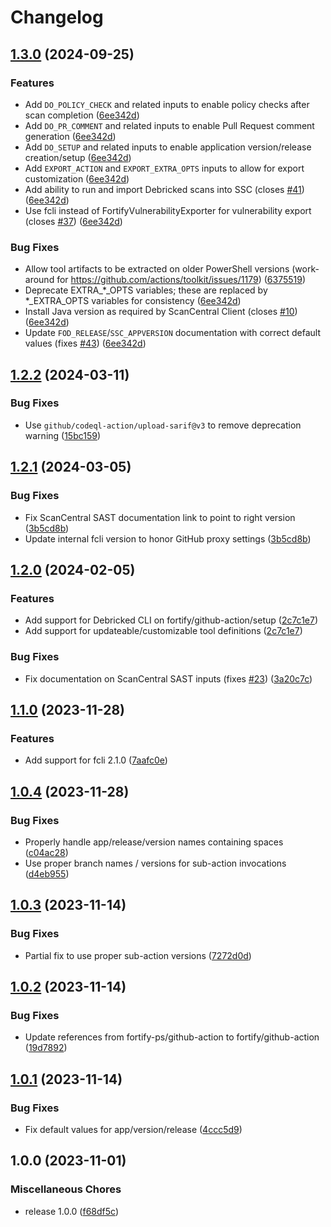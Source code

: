 # Changelog

## [1.3.0](https://github.com/fortify/github-action/compare/v1.2.2...v1.3.0) (2024-09-25)


### Features

* Add `DO_POLICY_CHECK` and related inputs to enable policy checks after scan completion ([6ee342d](https://github.com/fortify/github-action/commit/6ee342da2f7ce5c98c8fa19b1fbeed461fbda260))
* Add `DO_PR_COMMENT` and related inputs to enable Pull Request comment generation ([6ee342d](https://github.com/fortify/github-action/commit/6ee342da2f7ce5c98c8fa19b1fbeed461fbda260))
* Add `DO_SETUP` and related inputs to enable application version/release creation/setup ([6ee342d](https://github.com/fortify/github-action/commit/6ee342da2f7ce5c98c8fa19b1fbeed461fbda260))
* Add `EXPORT_ACTION` and `EXPORT_EXTRA_OPTS` inputs to allow for export customization ([6ee342d](https://github.com/fortify/github-action/commit/6ee342da2f7ce5c98c8fa19b1fbeed461fbda260))
* Add ability to run and import Debricked scans into SSC (closes [#41](https://github.com/fortify/github-action/issues/41)) ([6ee342d](https://github.com/fortify/github-action/commit/6ee342da2f7ce5c98c8fa19b1fbeed461fbda260))
* Use fcli instead of FortifyVulnerabilityExporter for vulnerability export (closes [#37](https://github.com/fortify/github-action/issues/37)) ([6ee342d](https://github.com/fortify/github-action/commit/6ee342da2f7ce5c98c8fa19b1fbeed461fbda260))


### Bug Fixes

* Allow tool artifacts to be extracted on older PowerShell versions (work-around for https://github.com/actions/toolkit/issues/1179) ([6375519](https://github.com/fortify/github-action/commit/6375519eb64590a413c417f4860be2f0d558197f))
* Deprecate EXTRA_*_OPTS variables; these are replaced by *_EXTRA_OPTS variables for consistency ([6ee342d](https://github.com/fortify/github-action/commit/6ee342da2f7ce5c98c8fa19b1fbeed461fbda260))
* Install Java version as required by ScanCentral Client (closes [#10](https://github.com/fortify/github-action/issues/10)) ([6ee342d](https://github.com/fortify/github-action/commit/6ee342da2f7ce5c98c8fa19b1fbeed461fbda260))
* Update `FOD_RELEASE`/`SSC_APPVERSION` documentation with correct default values (fixes [#43](https://github.com/fortify/github-action/issues/43)) ([6ee342d](https://github.com/fortify/github-action/commit/6ee342da2f7ce5c98c8fa19b1fbeed461fbda260))

## [1.2.2](https://github.com/fortify/github-action/compare/v1.2.1...v1.2.2) (2024-03-11)


### Bug Fixes

* Use `github/codeql-action/upload-sarif@v3` to remove deprecation warning ([15bc159](https://github.com/fortify/github-action/commit/15bc159ac31679d18a88e6de1f1c2b4637236067))

## [1.2.1](https://github.com/fortify/github-action/compare/v1.2.0...v1.2.1) (2024-03-05)


### Bug Fixes

* Fix ScanCentral SAST documentation link to point to right version ([3b5cd8b](https://github.com/fortify/github-action/commit/3b5cd8bc279d25264d4afbc9a66f9b26144e68f9))
* Update internal fcli version to honor GitHub proxy settings ([3b5cd8b](https://github.com/fortify/github-action/commit/3b5cd8bc279d25264d4afbc9a66f9b26144e68f9))

## [1.2.0](https://github.com/fortify/github-action/compare/v1.1.0...v1.2.0) (2024-02-05)


### Features

* Add support for Debricked CLI on fortify/github-action/setup ([2c7c1e7](https://github.com/fortify/github-action/commit/2c7c1e703af0d7b0f56adf456bf8fa019a51f72a))
* Add support for updateable/customizable tool definitions ([2c7c1e7](https://github.com/fortify/github-action/commit/2c7c1e703af0d7b0f56adf456bf8fa019a51f72a))


### Bug Fixes

* Fix documentation on ScanCentral SAST inputs (fixes [#23](https://github.com/fortify/github-action/issues/23)) ([3a20c7c](https://github.com/fortify/github-action/commit/3a20c7c27810a16129a63b2d7b244072f673d73a))

## [1.1.0](https://github.com/fortify/github-action/compare/v1.0.4...v1.1.0) (2023-11-28)


### Features

* Add support for fcli 2.1.0 ([7aafc0e](https://github.com/fortify/github-action/commit/7aafc0e7f3ab68a3e2cc010a570981ac38afb5b8))

## [1.0.4](https://github.com/fortify/github-action/compare/v1.0.3...v1.0.4) (2023-11-28)


### Bug Fixes

* Properly handle app/release/version names containing spaces ([c04ac28](https://github.com/fortify/github-action/commit/c04ac28398685799fb76a7b02acbcb18af034231))
* Use proper branch names / versions for sub-action invocations ([d4eb955](https://github.com/fortify/github-action/commit/d4eb955478b251aa76d6c81a29d09db090387bde))

## [1.0.3](https://github.com/fortify/github-action/compare/v1.0.2...v1.0.3) (2023-11-14)


### Bug Fixes

* Partial fix to use proper sub-action versions ([7272d0d](https://github.com/fortify/github-action/commit/7272d0d5a7fa67ba3a2eed960818c40f1667e8ab))

## [1.0.2](https://github.com/fortify/github-action/compare/v1.0.1...v1.0.2) (2023-11-14)


### Bug Fixes

* Update references from fortify-ps/github-action to fortify/github-action ([19d7892](https://github.com/fortify/github-action/commit/19d7892bbbd3bc1c1a1e11ba8dbb1c632c4dcfcf))

## [1.0.1](https://github.com/fortify/github-action/compare/v1.0.0...v1.0.1) (2023-11-14)


### Bug Fixes

* Fix default values for app/version/release ([4ccc5d9](https://github.com/fortify/github-action/commit/4ccc5d9cf86ac7ca0cbf4329b4bf9368b3bb4199))

## 1.0.0 (2023-11-01)


### Miscellaneous Chores

* release 1.0.0 ([f68df5c](https://github.com/fortify/github-action/commit/f68df5c9649fc61016ecdab8ce30f351d9090aef))
